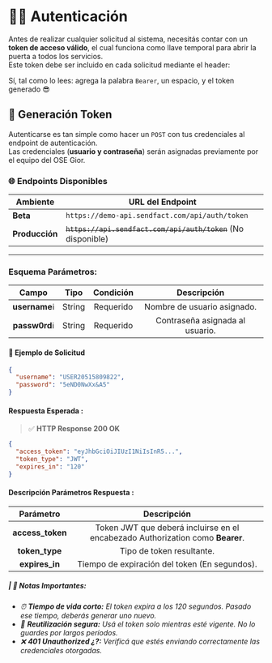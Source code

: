 # 🚀🔥 **Autenticación**

Antes de realizar cualquier solicitud al sistema, necesitás contar con un **token de acceso válido**, el cual funciona como llave temporal para abrir la puerta a todos los servicios.  
Este token debe ser incluido en cada solicitud mediante el header:

Sí, tal como lo lees: agrega la palabra `Bearer`, un espacio, y el token generado 😎

## 🔐 **Generación Token**

Autenticarse es tan simple como hacer un `POST` con tus credenciales al endpoint de autenticación.  
Las credenciales (**usuario y contraseña**) serán asignadas previamente por el equipo del OSE Gior.

### 🌐 **Endpoints Disponibles**

|    Ambiente    |                     URL del Endpoint                  |
|----------------|-------------------------------------------------------|
|    **Beta**    | `https://demo-api.sendfact.com/api/auth/token` |
| **Producción** | ~~`https://api.sendfact.com/api/auth/token`~~ (No disponible)     |

---

### **Esquema Parámetros:**

|      Campo     |  Tipo  | Condición |           Descripción           |
|:--------------:|:------:|:---------:|:-------------------------------:|
| **username**ℹ️ | String | Requerido |   Nombre de usuario asignado.   |
| **passw0rd**ℹ️ | String | Requerido | Contraseña asignada al usuario. |

#### 🧪 **Ejemplo de Solicitud**

```json
{
  "username": "USER20515809822",
  "password": "5eND0NwXx&A5"
}
```
####  **Respuesta Esperada :**

> ✅ **HTTP Response 200 OK**

```json
{
  "access_token": "eyJhbGciOiJIUzI1NiIsInR5...",
  "token_type": "JWT",
  "expires_in": "120"
}
```
#### **Descripción Parámetros Respuesta :**

|     Parámetro     |                                      Descripción                               |
|:-----------------:|:------------------------------------------------------------------------------:|
|  **access_token** | Token JWT que deberá incluirse en el encabezado Authorization como **Bearer**. |
|   **token_type**  |                                 Tipo de token resultante.                      |
|   **expires_in**  |                   Tiempo de expiración del token (En segundos).                |

##### **| 📝 Notas Importantes:** 
- _⏰ **Tiempo de vida corto:** El token expira a los 120 segundos. Pasado ese tiempo, deberás generar uno nuevo._
- _🔐 **Reutilización segura:** Usá el token solo mientras esté vigente. No lo guardes por largos períodos._
- _❌ **401 Unauthorized ¿?:** Verificá que estés enviando correctamente las credenciales otorgadas._
